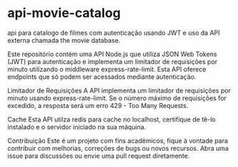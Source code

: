 # api-movie-catalog
api para catalogo de filmes com autenticação usando JWT e uso da API externa chamada the movie database. 

Este repositório contém uma API Node.js que utiliza JSON Web Tokens (JWT) para autenticação e implementa um limitador de requisições por minuto utilizando o middleware express-rate-limit. Esta API oferece endpoints que só podem ser acessados mediante autenticação. 

Limitador de Requisições
A API implementa um limitador de requisições por minuto usando express-rate-limit. Se o número máximo de requisições for excedido, a resposta será um erro 429 - Too Many Requests.

Cache 
Esta API utilza redis para cache no localhost, certifique de tê-lo instalado e o servidor iniciado na sua máquina.

Contribuição
Este é um projeto com fins acadêmicos, fique à vontade para contribuir com melhorias, correções de bugs ou novos recursos. Abra uma issue para discussões ou envie uma pull request diretamente.

